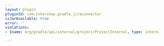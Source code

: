 ```yaml
---
layout: plugin
pluginId: com.intershop.gradle.jiraconnector
isJarAvailable: true
error: ''
violations:
- {name: org/gradle/api/internal/project/ProjectInternal, type: internal-api-usage}

---
```

